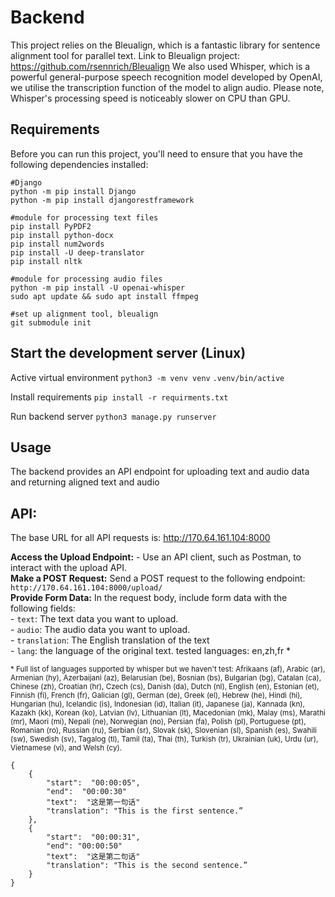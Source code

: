 # Backend

This project relies on the Bleualign, which is a fantastic library for sentence alignment tool for parallel text. Link to Bleualign project: https://github.com/rsennrich/Bleualign
We also used Whisper, which is a powerful general-purpose speech recognition model developed by OpenAI, we utilise the transcription function of the model to align audio. Please note, Whisper's processing speed is noticeably slower on CPU than GPU.  

## Requirements

Before you can run this project, you'll need to ensure that you have the following dependencies installed:

```
#Django
python -m pip install Django
python -m pip install djangorestframework

#module for processing text files
pip install PyPDF2
pip install python-docx
pip install num2words
pip install -U deep-translator
pip install nltk

#module for processing audio files
python -m pip install -U openai-whisper
sudo apt update && sudo apt install ffmpeg

#set up alignment tool, bleualign
git submodule init

```

## Start the development server (Linux)

Active virtual environment
`python3 -m venv venv`
`.venv/bin/active`

Install requirements
`pip install -r requirments.txt`

Run backend server
`python3 manage.py runserver`

## Usage

The backend provides an API endpoint for uploading text and audio data and returning aligned text and audio

## API:
The base URL for all API requests is: http://170.64.161.104:8000  

**Access the Upload Endpoint:**  - Use an API client, such as Postman, to interact with the upload API.  
**Make a POST Request:** Send a POST request to the following endpoint: ``` http://170.64.161.104:8000/upload/ ```    
**Provide Form Data:**  In the request body, include form data with the following fields:    
	-  `text`: The text data you want to upload.    
	-  `audio`: The audio data you want to upload.   
	-  `translation`: The English translation of the text  
	-  `lang`: the language of the original text. tested languages: en,zh,fr *  

<sup>* Full list of languages supported by whisper but we haven't test: Afrikaans (af), Arabic (ar), Armenian (hy), Azerbaijani (az), Belarusian (be), Bosnian (bs), Bulgarian (bg), Catalan (ca), Chinese (zh), Croatian (hr), Czech (cs), Danish (da), Dutch (nl), English (en), Estonian (et), Finnish (fi), French (fr), Galician (gl), German (de), Greek (el), Hebrew (he), Hindi (hi), Hungarian (hu), Icelandic (is), Indonesian (id), Italian (it), Japanese (ja), Kannada (kn), Kazakh (kk), Korean (ko), Latvian (lv), Lithuanian (lt), Macedonian (mk), Malay (ms), Marathi (mr), Maori (mi), Nepali (ne), Norwegian (no), Persian (fa), Polish (pl), Portuguese (pt), Romanian (ro), Russian (ru), Serbian (sr), Slovak (sk), Slovenian (sl), Spanish (es), Swahili (sw), Swedish (sv), Tagalog (tl), Tamil (ta), Thai (th), Turkish (tr), Ukrainian (uk), Urdu (ur), Vietnamese (vi), and Welsh (cy).  <sup> 

```
{ 
	{  
		"start":  "00:00:05",
		"end":  "00:00:30"
		"text":  "这是第一句话"  
		"translation": "This is the first sentence.”  
	}, 
	{
		"start":  "00:00:31", 
		"end": "00:00:50"
		"text":  "这是第二句话" 
		"translation": "This is the second sentence.” 
	}
}
```
